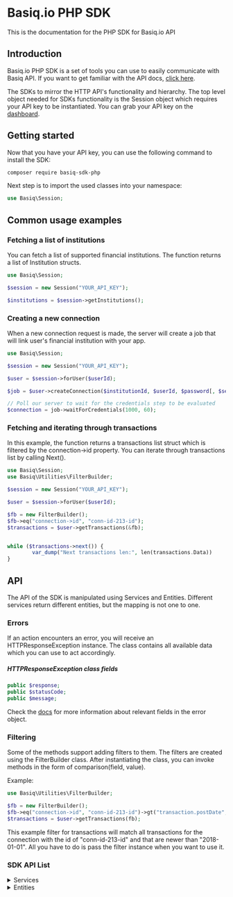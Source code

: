 # Basiq.io PHP SDK

This is the documentation for the PHP SDK for Basiq.io API

## Introduction

Basiq.io PHP SDK is a set of tools you can use to easily communicate with Basiq API.
If you want to get familiar with the API docs, [click here](https://basiq.io/api/).

The SDKs to mirror the HTTP API's functionality and hierarchy.
The top level object needed for SDKs functionality is the Session
object which requires your API key to be instantiated.
You can grab your API key on the [dashboard](http://dashboard.basiq.io).

## Getting started

Now that you have your API key, you can use the following command to install the SDK:

```bash
composer require basiq-sdk-php
```

Next step is to import the used classes into your namespace:
```php
use Basiq\Session;
```

## Common usage examples

### Fetching a list of institutions

You can fetch a list of supported financial institutions. The function returns a list of Institution structs.

```php
use Basiq\Session;

$session = new Session("YOUR_API_KEY");

$institutions = $session->getInstitutions();
```

### Creating a new connection

When a new connection request is made, the server will create a job that will link user's financial institution with your app.

```php
use Basiq\Session;

$session = new Session("YOUR_API_KEY");

$user = $session->forUser($userId);

$job = $user->createConnection($institutionId, $userId, $password[, $securityCode]);

// Poll our server to wait for the credentials step to be evaluated
$connection = job->waitForCredentials(1000, 60);
```

### Fetching and iterating through transactions

In this example, the function returns a transactions list struct which is filtered by the connection->id property. You can iterate
through transactions list by calling Next().

```php
use Basiq\Session;
use Basiq\Utilities\FilterBuilder;

$session = new Session("YOUR_API_KEY");

$user = $session->forUser($userId);

$fb = new FilterBuilder();
$fb->eq("connection->id", "conn-id-213-id");
$transactions = $user->getTransactions(&fb);


while ($transactions->next()) {
        var_dump("Next transactions len:", len(transactions.Data))
}
```

## API

The API of the SDK is manipulated using Services and Entities. Different
services return different entities, but the mapping is not one to one.

### Errors

If an action encounters an error, you will receive an HTTPResponseException
instance. The class contains all available data which you can use to act
accordingly.

##### HTTPResponseException class fields
```php
public $response;
public $statusCode;
public $message;
```

Check the [docs](https://basiq.io/api/) for more information about relevant
fields in the error object.

### Filtering

Some of the methods support adding filters to them. The filters are created
using the FilterBuilder class. After instantiating the class, you can invoke
methods in the form of comparison(field, value).

Example:
```php
use Basiq\Utilities\FilterBuilder;

$fb = new FilterBuilder();
$fb->eq("connection->id", "conn-id-213-id")->gt("transaction.postDate", "2018-01-01")
$transactions = $user->getTransactions(fb);
```

This example filter for transactions will match all transactions for the connection
with the id of "conn-id-213-id" and that are newer than "2018-01-01". All you have
to do is pass the filter instance when you want to use it.

### SDK API List

<details>
<summary>
Services
</summary>

#### Session

##### Creating a new Session object

```php
$session = new Session("YOUR_API_KEY")
```

#### UserService

The following are APIs available for the User service

##### Creating a new UserService

```php
$userService = new UserService($session)
```

##### Referencing a user
*Note: The following action will not send an HTTP request, and can be used
to perform additional actions for the instantiated user.*

```php
$user = $userService->forUser($userId)
```

##### Creating a new User

```php
$user = $userService->create(["email" => "", "mobile" => ""])
```

##### Getting a User

```php
$user = $userService->get($userId)
```

##### Update a User

```php
$user = $userService->update($userId, ["email" => "", "mobile" => ""])
```

##### Delete a User

```php
null = $userService->delete($userId)
```

##### Refresh connections

```php
$jobs = $userService->refreshAllConnections($userId)
```

##### List all connections

```php
$conns = $userService->getAllConnections($userId[, $filter])
```

##### Get account

```php
$acc = $userService->getAccount($userId, $accountId)
```

##### Get accounts

```php
$accs = $userService->getAccounts($userId[, $filter])
```

##### Get transaction

```php
$transaction = $userService->getTransaction($userId, $transactionId)
```

##### Get transactions

```php
$transactions = $userService->getTransactions($userId[, $filter])
```

#### ConnectionService

The following are APIs available for the Connection service

##### Creating a new ConnectionService

```php
$connService = new ConnectionService($session, $user)
```

##### Get connection

```php
$connection = $connService->get($connectionId)
```

##### Get connection entity with ID without performing an http request

```php
$connection = $connService->for($connectionId)
```

##### Create a new connection

```php
$job = $connService->create(["institutionId" => "", "loginId" => "", "password" => "", "securityCode" => ""])
```

##### Update connection

```php
$job = $connService->update($connectionId, $password)
```

##### Delete connection

```php
null = $connService->delete($connectionId)
```

##### Get a job

```php
$job = $connService->getJob($jobId)
```

</details>


<details><summary>
Entities
</summary>

##### Updating a user instance

```php
$user = $user->update(["email" => "", "mobile" => ""])
```

##### Deleting a user

```php
null = $user->delete()
```

##### Get all of the user's accounts

```php
$accounts = $user->getAccounts()
```

##### Get a user's single account

```php
$account = $user->getAccount($accountId)
```

##### Get all of the user's transactions

```php
$transactions = $user->getTransactions()
```

##### Get a user's single transaction

```php
$transaction = $user->getTransaction($transactionId)
```

##### Create a new connection

```php
$job = $user->createConnection(["institutionId" => "", "loginId" => "", "password" => "", "securityCode" => ""])
```

##### Refresh all connections

```php
$jobs = $user->refreshAllConnections()
```

#### Connection

##### Refresh a connection

```php
$job = $connection->refresh()
```

##### Update a connection

```php
$job = $connection->update($password)
```

##### Delete a connection

```php
null = $connection->delete()
```

#### Job

##### Get the connection id (if available)

```php
$connectionId = $job->getConnectionId()
```

##### Get the connection

```php
$connection = $job->getConnection()
```

##### Get the connection after waiting for credentials step resolution
(interval is in milliseconds, timeout is in seconds)

```php
$connection = $job->waitForCredentials(interval, timeout)
```

##### Get the connection after waiting for transactions step resolution
(interval is in milliseconds, timeout is in seconds)

```php
$connection = $job->waitForTransactions(interval, timeout)
```

#### Transaction list

##### Getting the next set of transactions [mut]

```php
$next = $transactions->next()
```
</details>